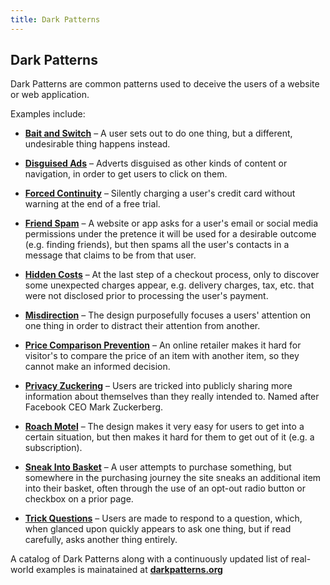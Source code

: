 ```yaml
---
title: Dark Patterns
---
```

## Dark Patterns

Dark Patterns are common patterns used to deceive the users of a website or web application.

Examples include:

* <a href='https://darkpatterns.org/types-of-dark-pattern/bait-and-switch' target='_blank' rel='nofollow'>**Bait and Switch**</a> – A user sets out to do one thing, but a different, undesirable thing happens instead.

* <a href='https://darkpatterns.org/types-of-dark-pattern/disguised-ads' target='_blank' rel='nofollow'>**Disguised Ads**</a> – Adverts disguised as other kinds of content or navigation, in order to get users to click on them.

* <a href='https://darkpatterns.org/types-of-dark-pattern/forced-continuity' target='_blank' rel='nofollow'>**Forced Continuity**</a> – Silently charging a user's credit card without warning at the end of a free trial.

* <a href='https://darkpatterns.org/types-of-dark-pattern/friend-spam' target='_blank' rel='nofollow'>**Friend Spam**</a> – A website or app asks for a user's email or social media permissions under the pretence it will be used for a desirable outcome (e.g. finding friends), but then spams all the user's contacts in a message that claims to be from that user.

* <a href='https://darkpatterns.org/types-of-dark-pattern/hidden-costs' target='_blank' rel='nofollow'>**Hidden Costs**</a> – At the last step of a checkout process, only to discover some unexpected charges appear, e.g. delivery charges, tax, etc. that were not disclosed prior to processing the user's payment.

* <a href='https://darkpatterns.org/types-of-dark-pattern/misdirection' target='_blank' rel='nofollow'>**Misdirection**</a> – The design purposefully focuses a users' attention on one thing in order to distract their attention from another.

* <a href='https://darkpatterns.org/types-of-dark-pattern/price-comparison-prevention' target='_blank' rel='nofollow'>**Price Comparison Prevention**</a> – An online retailer makes it hard for visitor's to compare the price of an item with another item, so they cannot make an informed decision.

* <a href='https://darkpatterns.org/types-of-dark-pattern/privacy-zuckering' target='_blank' rel='nofollow'>**Privacy Zuckering**</a> – Users are tricked into publicly sharing more information about themselves than they really intended to. Named after Facebook CEO Mark Zuckerberg.

* <a href='https://darkpatterns.org/types-of-dark-pattern/roach-motel' target='_blank' rel='nofollow'>**Roach Motel**</a> – The design makes it very easy for users to get into a certain situation, but then makes it hard for them to get out of it (e.g. a subscription).

* <a href='https://darkpatterns.org/types-of-dark-pattern/sneak-into-basket' target='_blank' rel='nofollow'>**Sneak Into Basket**</a> – A user attempts to purchase something, but somewhere in the purchasing journey the site sneaks an additional item into their basket, often through the use of an opt-out radio button or checkbox on a prior page.

* <a href='https://darkpatterns.org/types-of-dark-pattern/trick-questions' target='_blank' rel='nofollow'>**Trick Questions**</a> – Users are made to respond to a question, which, when glanced upon quickly appears to ask one thing, but if read carefully, asks another thing entirely.

A catalog of Dark Patterns along with a continuously updated list of real-world examples is mainatained at <a href='https://darkpatterns.org' target='_blank' rel='nofollow'>**darkpatterns.org**</a>
